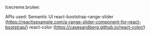 Icecreme.brulee:

APIs used:
Semantic UI
react-bootstrap-range-slider (https://reactjsexample.com/a-range-slider-component-for-react-bootstrap/)
react-color (https://casesandberg.github.io/react-color/)
